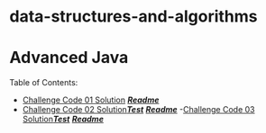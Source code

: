 # data-structures-and-algorithms
# Advanced Java




Table of Contents:
- [Challenge Code 01 Solution](https://github.com/AyaaBe95/data-structures-and-algorithms401/blob/main/app/src/main/java/data/structures/and/algorithms401/reverseArray.java)  [***Readme***](https://github.com/AyaaBe95/data-structures-and-algorithms401/blob/main/readme/reverseArray.md)
- [Challenge Code 02 Solution](https://github.com/AyaaBe95/data-structures-and-algorithms401/blob/main/app/src/main/java/data/structures/and/algorithms401/shiftArray.java)[***Test***](https://github.com/AyaaBe95/data-structures-and-algorithms401/blob/main/app/src/test/java/data/structures/and/algorithms401/Library.java) [***Readme***](https://github.com/AyaaBe95/data-structures-and-algorithms401/blob/main/readme/shiftArray.md)
-[Challenge Code 03 Solution](https://github.com/AyaaBe95/data-structures-and-algorithms401/blob/main/app/src/main/java/data/structures/and/algorithms401/binarySearch.java)[***Test***](https://github.com/AyaaBe95/data-structures-and-algorithms401/blob/main/app/src/test/java/data/structures/and/algorithms401/Library.java) [***Readme***](https://github.com/AyaaBe95/data-structures-and-algorithms401/blob/main/readme/binarySearch.md)

